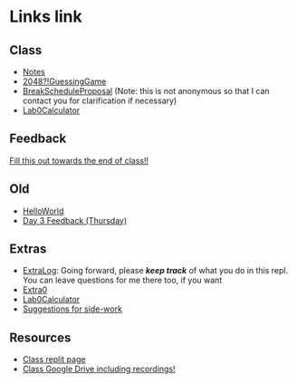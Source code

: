 # Links link
## Class

* [Notes](https://replit.com/team/CS9-Summer1-2223/Notes)
* [2048?!GuessingGame](https://replit.com/team/CS9-Summer1-2223/2048GuessingGame)
* [BreakScheduleProposal](https://forms.gle/zMnoTkMbfCCZbEmc8) (Note: this is not anonymous so that I can contact you for clarification if necessary)
* [Lab0Calculator](https://replit.com/team/CS9-Summer1-2223/Lab0AreaCalc)

## Feedback
[Fill this out towards the end of class!!](https://forms.gle/To7NQ8RnYtuVPqoy6)
## Old
* [HelloWorld](https://replit.com/team/CS9-Summer1-2223/HelloWorld)
* [Day 3 Feedback (Thursday)](https://forms.gle/vnG7VQqbAYGyWA9k7)

## Extras
* [ExtraLog](https://replit.com/team/CS9-Summer1-2223/ExtraLog): Going forward, please ***keep track*** of what you do in this repl. You can leave questions for me there too, if you want
* [Extra0](https://replit.com/team/CS9-Summer1-2223/Extra0)
* [Lab0Calculator](https://replit.com/team/CS9-Summer1-2223/Lab0AreaCalc)
* [Suggestions for side-work](https://docs.google.com/document/d/1835O6AnudDq_AZSsg_wo3rz1dCVsN2jwyorlSb8PjjE/edit?usp=sharing)

## Resources
* [Class replit page](https://replit.com/team/CS9-Summer1-2223)
* [Class Google Drive including recordings!](https://drive.google.com/drive/folders/1Bd1PqIdDercXy8XeAMeU1lPMGMtHrexs?usp=sharing)
